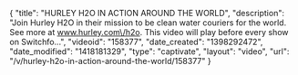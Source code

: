 {
    "title": "HURLEY H2O IN ACTION AROUND THE WORLD",
    "description": "Join Hurley H2O in their mission to be clean water couriers for the world. See more at www.hurley.com\/h2o. This video will play before every show on Switchfo...",
    "videoid": "158377",
    "date_created": "1398292472",
    "date_modified": "1418181329",
    "type": "captivate",
    "layout": "video",
    "url": "\/v\/hurley-h2o-in-action-around-the-world\/158377"
}